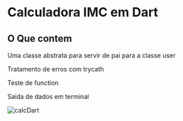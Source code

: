 # Calculadora IMC em Dart
## O Que contem
<p> Uma classe abstrata para servir de pai para a classe user</p>
<p>Tratamento de erros com trycath</p>
<p>Teste de function</p>
<p>Saída de dados em terminal</p>

![calcDart](https://github.com/EdsonImp/calc-imc-dart/assets/94914899/151bcf3d-0a1f-4c77-a680-ba8afa4e6fd5)
